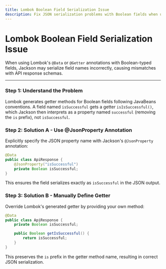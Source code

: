 ```yaml
---
title: Lombok Boolean Field Serialization Issue
description: Fix JSON serialization problems with Boolean fields when using Lombok in Java/Spring applications.
---
```


# Lombok Boolean Field Serialization Issue

When using Lombok's `@Data` or `@Getter` annotations with Boolean-typed fields, Jackson may serialize field names incorrectly, causing mismatches with API response schemas.

---

### Step 1: Understand the Problem
Lombok generates getter methods for Boolean fields following JavaBeans conventions. A field named `isSuccessful` gets a getter `isIsSuccessful()`, which Jackson then interprets as a property named `successful` (removing the `is` prefix), not `isSuccessful`.

### Step 2: Solution A - Use @JsonProperty Annotation
Explicitly specify the JSON property name with Jackson's `@JsonProperty` annotation:

```java
@Data
public class ApiResponse {
    @JsonProperty("isSuccessful")
    private Boolean isSuccessful;
}
```

This ensures the field serializes exactly as `isSuccessful` in the JSON output.

### Step 3: Solution B - Manually Define Getter
Override Lombok's generated getter by providing your own method:

```java
@Data
public class ApiResponse {
    private Boolean isSuccessful;

    public Boolean getIsSuccessful() {
        return isSuccessful;
    }
}
```

This preserves the `is` prefix in the getter method name, resulting in correct JSON serialization.

